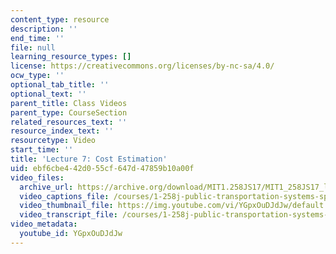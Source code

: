 ```yaml
---
content_type: resource
description: ''
end_time: ''
file: null
learning_resource_types: []
license: https://creativecommons.org/licenses/by-nc-sa/4.0/
ocw_type: ''
optional_tab_title: ''
optional_text: ''
parent_title: Class Videos
parent_type: CourseSection
related_resources_text: ''
resource_index_text: ''
resourcetype: Video
start_time: ''
title: 'Lecture 7: Cost Estimation'
uid: ebf6cbe4-42d0-55cf-647d-47859b10a00f
video_files:
  archive_url: https://archive.org/download/MIT1.258JS17/MIT1_258JS17_lec07_300k.mp4
  video_captions_file: /courses/1-258j-public-transportation-systems-spring-2017/24a6cb45c3c158efbc60b7e1845b8993_YGpxOuDJdJw.vtt
  video_thumbnail_file: https://img.youtube.com/vi/YGpxOuDJdJw/default.jpg
  video_transcript_file: /courses/1-258j-public-transportation-systems-spring-2017/1ec54bc2f22d74386ee5054a9ab235e2_YGpxOuDJdJw.pdf
video_metadata:
  youtube_id: YGpxOuDJdJw
---
```

